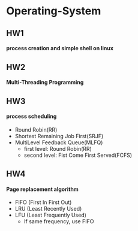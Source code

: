# Operating-System   

HW1  
----    

#### process creation and simple shell on linux    

HW2    
----      


#### Multi-Threading Programming   

HW3   
----     

#### process scheduling    
- Round Robin(RR)  
- Shortest Remaining Job First(SRJF)    
- MultiLevel Feedback Queue(MLFQ)  
  - first level: Round Robin(RR)  
  - second level: Fist Come First Served(FCFS)  

HW4  
----  

#### Page replacement algorithm  
- FIFO (First In First Out)  
- LRU (Least Recently Used)  
- LFU (Least Frequently Used)  
  - If same frequency, use FIFO  
  
